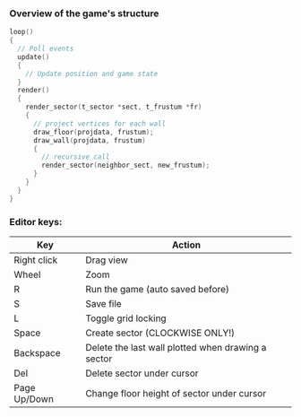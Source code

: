 ### Overview of the game's structure
```c
loop()
{
  // Poll events
  update()
  {
    // Update position and game state
  }
  render()
  {
    render_sector(t_sector *sect, t_frustum *fr)
    {
      // project vertices for each wall
      draw_floor(projdata, frustum);
      draw_wall(projdata, frustum)
      {
        // recursive call
        render_sector(neighbor_sect, new_frustum);
      }
    }
  }
}
```
### Editor keys:
Key | Action
--- | ---
Right click | Drag view
Wheel | Zoom
R | Run the game (auto saved before)
S | Save file
L | Toggle grid locking
Space | Create sector (CLOCKWISE ONLY!)
Backspace | Delete the last wall plotted when drawing a sector
Del | Delete sector under cursor
Page Up/Down | Change floor height of sector under cursor
